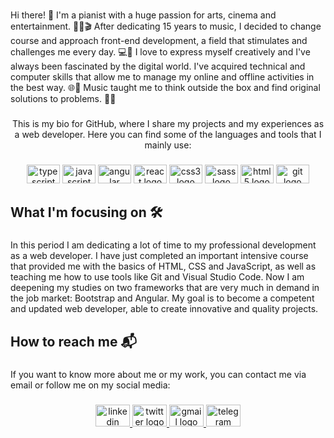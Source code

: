 <h1 align="center"></Welcome></h1>

###

<p align="left">Hi there! 👋 I'm a pianist with a huge passion for arts, cinema and entertainment. 🎹🎨🎬 After dedicating 15 years to music, I decided to change course and approach front-end development, a field that stimulates and challenges me every day. 💻🚀 I love to express myself creatively and I've always been fascinated by the digital world. I've acquired technical and computer skills that allow me to manage my online and offline activities in the best way. 🌐🔌 Music taught me to think outside the box and find original solutions to problems. 🎼🧠</p>

###
<!-- 
<div align="center">
  <img src="https://github-readme-stats.vercel.app/api/top-langs?username=shecktors&locale=en&hide_title=false&layout=compact&card_width=320&langs_count=5&theme=dracula&hide_border=false&order=2" height="150" alt="languages graph"  />
</div> -->

###

<p align="center">This is my bio for GitHub, where I share my projects and my experiences as a web developer. Here you can find some of the languages and tools that I mainly use:</p>

###

<div align="center">
  <img src="https://cdn.jsdelivr.net/gh/devicons/devicon/icons/typescript/typescript-original.svg" height="30" width="53" alt="typescript logo"  />
  <img src="https://cdn.jsdelivr.net/gh/devicons/devicon/icons/javascript/javascript-original.svg" height="30" width="53" alt="javascript logo"  />
  <img src="https://cdn.jsdelivr.net/gh/devicons/devicon/icons/angularjs/angularjs-original.svg" height="30" width="53" alt="angular logo"  />
  <img src="https://cdn.jsdelivr.net/gh/devicons/devicon/icons/react/react-original.svg" height="30" width="53" alt="react logo"  />
  <img src="https://cdn.jsdelivr.net/gh/devicons/devicon/icons/css3/css3-original.svg" height="30" width="53" alt="css3 logo"  />
  <img src="https://cdn.jsdelivr.net/gh/devicons/devicon/icons/sass/sass-original.svg" height="30" width="53" alt="sass logo"  />
  <img src="https://cdn.jsdelivr.net/gh/devicons/devicon/icons/html5/html5-original.svg" height="30" width="53" alt="html5 logo"  />
  <img src="https://cdn.jsdelivr.net/gh/devicons/devicon/icons/git/git-original.svg" height="30" width="53" alt="git logo"  />
</div>

###

<h2 align="left">What I'm focusing on 🛠</h2>

###

<p align="left">In this period I am dedicating a lot of time to my professional development as a web developer. I have just completed an important intensive course that provided me with the basics of HTML, CSS and JavaScript, as well as teaching me how to use tools like Git and Visual Studio Code. Now I am deepening my studies on two frameworks that are very much in demand in the job market: Bootstrap and Angular. My goal is to become a competent and updated web developer, able to create innovative and quality projects.</p>

###

<h2 align="left">How to reach me 📬</h2>

###

<p align="left">If you want to know more about me or my work, you can contact me via email or follow me on my social media:</p>

###

<div align="center">
  <a href="https://www.linkedin.com/in/ettore-sanfilippo/" target="_blank">
    <img src="https://raw.githubusercontent.com/maurodesouza/profile-readme-generator/master/src/assets/icons/social/linkedin/default.svg" width="55" height="35" alt="linkedin logo"  />
  </a>
  <a href="https://twitter.com/shecktors" target="_blank">
    <img src="https://raw.githubusercontent.com/maurodesouza/profile-readme-generator/master/src/assets/icons/social/twitter/default.svg" width="55" height="35" alt="twitter logo"  />
  </a>
  <a href="ettoresanfilippo@gmail.com" target="_blank">
    <img src="https://raw.githubusercontent.com/maurodesouza/profile-readme-generator/master/src/assets/icons/social/gmail/default.svg" width="55" height="35" alt="gmail logo"  />
  </a>
  <a href="https://t.me/Ettore_CtrlC_CtrlV" target="_blank">
    <img src="https://raw.githubusercontent.com/maurodesouza/profile-readme-generator/master/src/assets/icons/social/telegram/default.svg" width="55" height="35" alt="telegram logo"  />
  </a>
</div>

###

